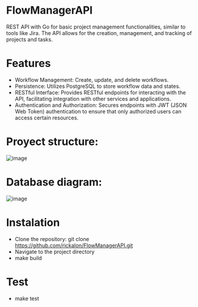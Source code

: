 # FlowManagerAPI
REST API with Go for basic project management functionalities, similar to tools like Jira. The API allows for the creation, management, and tracking of projects and tasks.
# Features
- Workflow Management: Create, update, and delete workflows.
- Persistence: Utilizes PostgreSQL to store workflow data and states.
- RESTful Interface: Provides RESTful endpoints for interacting with the API, facilitating integration with other services and applications.
- Authentication and Authorization: Secures endpoints with JWT (JSON Web Token) authentication to ensure that only authorized users can access certain resources.
# Proyect structure:
![image](https://github.com/user-attachments/assets/6f4e2e66-158e-4f09-9a0a-cfa7b2742d1c)

# Database diagram:
![image](https://github.com/user-attachments/assets/10adb936-1c3a-47ea-8c2b-c741db27dc98)

# Instalation
- Clone the repository: git clone https://github.com/rickalon/FlowManagerAPI.git
- Navigate to the project directory
- make build

# Test
- make test



